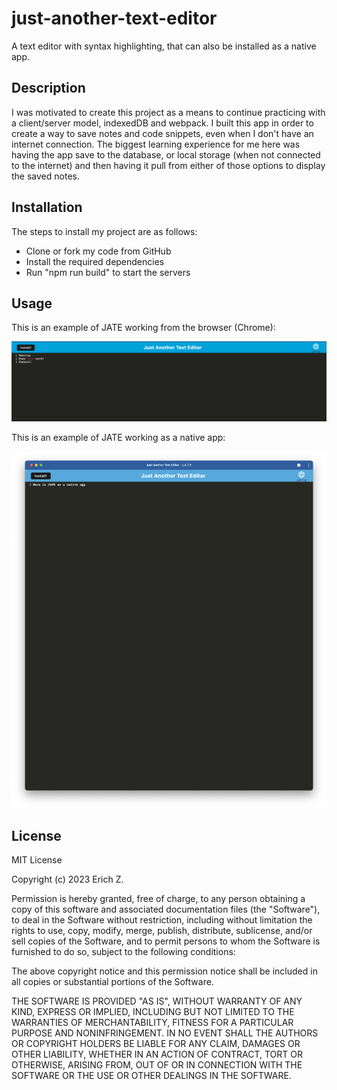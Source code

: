 # just-another-text-editor
A text editor with syntax highlighting, that can also be installed as a native app.

## Description

I was motivated to create this project as a means to continue practicing with a client/server model, indexedDB and webpack. I built this app in order to create a way to save notes and code snippets, even when I don't have an internet connection. The biggest learning experience for me here was having the app save to the database, or local storage (when not connected to the internet) and then having it pull from either of those options to display the saved notes.

## Installation

The steps to install my project are as follows:

- Clone or fork my code from GitHub
- Install the required dependencies
- Run "npm run build" to start the servers

## Usage

This is an example of JATE working from the browser (Chrome):

![JATE from the browser](assets/screenshots/screenshot_1.png)

This is an example of JATE working as a native app:

![JATE as a native app](assets/screenshots/screenshot_2.png)

## License

MIT License

Copyright (c) 2023 Erich Z.

Permission is hereby granted, free of charge, to any person obtaining a copy of this software and associated documentation files (the "Software"), to deal in the Software without restriction, including without limitation the rights to use, copy, modify, merge, publish, distribute, sublicense, and/or sell copies of the Software, and to permit persons to whom the Software is furnished to do so, subject to the following conditions:

The above copyright notice and this permission notice shall be included in all copies or substantial portions of the Software.

THE SOFTWARE IS PROVIDED "AS IS", WITHOUT WARRANTY OF ANY KIND, EXPRESS OR IMPLIED, INCLUDING BUT NOT LIMITED TO THE WARRANTIES OF MERCHANTABILITY, FITNESS FOR A PARTICULAR PURPOSE AND NONINFRINGEMENT. IN NO EVENT SHALL THE AUTHORS OR COPYRIGHT HOLDERS BE LIABLE FOR ANY CLAIM, DAMAGES OR OTHER LIABILITY, WHETHER IN AN ACTION OF CONTRACT, TORT OR OTHERWISE, ARISING FROM, OUT OF OR IN CONNECTION WITH THE SOFTWARE OR THE USE OR OTHER DEALINGS IN THE SOFTWARE.


